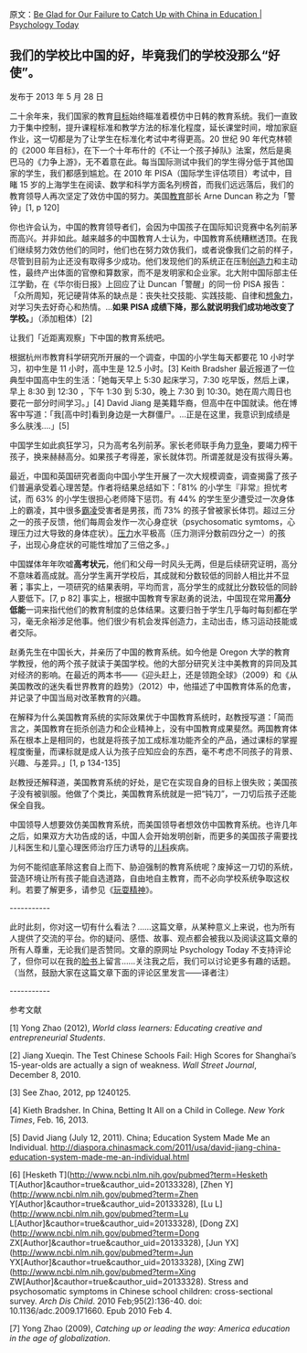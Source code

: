 原文：[Be Glad for Our Failure to Catch Up with China in Education | Psychology Today](https://www.psychologytoday.com/us/blog/freedom-learn/201305/be-glad-our-failure-catch-china-in-education)

## 我们的学校比中国的好，毕竟我们的学校没那么“好使”。

发布于 2013 年 5 月 28 日

二十余年来，我们国家的教育[目标](https://www.psychologytoday.com/us/basics/motivation)始终瞄准着模仿中日韩的教育系统。我们一直致力于集中控制，提升课程标准和教学方法的标准化程度，延长课堂时间，增加家庭作业，这一切都是为了让学生在标准化考试中考得更高。20 世纪 90 年代克林顿的《2000 年目标》，在下一个十年布什的《不让一个孩子掉队》法案，然后是奥巴马的《力争上游》，无不着意在此。每当国际测试中我们的学生得分低于其他国家的学生，我们都感到尴尬。在 2010 年 PISA（国际学生评估项目）考试中，目睹 15 岁的上海学生在阅读、数学和科学方面名列榜首，而我们远远落后，我们的教育领导人再次坚定了效仿中国的努力。美国[教育](https://www.psychologytoday.com/us/basics/Education)部长 Arne Duncan 称之为「警钟」[1, p 120]

你也许会认为，中国的教育领导者们，会因为中国孩子在国际知识竞赛中名列前茅而高兴。并非如此。越来越多的中国教育人士认为，中国教育系统糟糕透顶。在我们继续努力效仿他们的同时，他们也在努力效仿我们，或者说像我们之前的样子，尽管到目前为止还没有取得多少成功。他们发现他们的系统正在压制[创造力](https://www.psychologytoday.com/us/basics/creativity)和主动性，最终产出体面的官僚和算数家，而不是发明家和企业家。北大附中国际部主任江学勤，在《华尔街日报》上回应了让 Duncan「警醒」的同一份 PISA 报告：「众所周知，死记硬背体系的缺点是：丧失社交技能、实践技能、自律和[想象力](https://www.psychologytoday.com/us/basics/imagination)，对学习失去好奇心和热情。…**如果 PISA 成绩下降，那么就说明我们成功地改变了学校。**」（添加粗体）[2] 

让我们「近距离观察」下中国的教育系统吧。

根据杭州市教育科学研究所开展的一个调查，中国的小学生每天都要花 10 小时学习，初中生是 11 小时，高中生是 12.5 小时。[3] Keith Bradsher 最近报道了一位典型中国高中生的生活：「她每天早上 5:30 起床学习，7:30 吃早饭，然后上课，早上 8:30 到 12:30 ，下午 1:30 到 5:30，晚上 7:30 到 10:30。她在周六周日也要花一部分时间学习。」[4] David Jiang 是美籍华裔，但高中在中国就读。他在博客中写道：「我[高中时]看到身边是一大群僵尸。…正是在这里，我意识到成绩是多么肤浅….」[5]

中国学生如此疯狂学习，只为高考名列前茅。家长老师联手角力[竞争](https://www.psychologytoday.com/us/basics/sport-and-competition)，要竭力榨干孩子，换来赫赫高分。如果孩子考得差，家长就体罚。所谓差就是没有拔得头筹。

最近，中国和英国研究者面向中国小学生开展了一次大规模调查，调查揭露了孩子们普遍承受着心理苦楚。作者将结果总结如下：「81% 的小学生『非常』担忧考试，而 63% 的小学生很担心老师降下惩罚。有 44% 的学生至少遭受过一次身体上的霸凌，其中很多[霸凌](https://www.psychologytoday.com/us/basics/bullying)受害者是男孩，而 73% 的孩子曾被家长体罚。超过三分之一的孩子反馈，他们每周会发作一次心身症状（psychosomatic symtoms，心理压力过大导致的身体症状）。[压力](https://www.psychologytoday.com/us/basics/stress)水平极高（压力测评分数前四分之一）的孩子，出现心身症状的可能性增加了三倍之多。」

中国媒体年年吹嘘**高考状元**，他们和父母一时风头无两，但是后续研究证明，高分不意味着高成就。高分学生离开学校后，其成就和分数较低的同龄人相比并不显著；事实上，一项研究的结果表明，平均而言，高分学生的成就比分数较低的同龄人要低下。[7, p 82] 事实上，根据中国教育专家赵勇的说法，中国现在常用**高分低能**一词来指代他们的教育制度的总体结果。这要归咎于学生几乎每时每刻都在学习，毫无余裕涉足他事。他们很少有机会发挥创造力，主动出击，练习运动技能或者交际。

赵勇先生在中国长大，并亲历了中国的教育系统。如今他是 Oregon 大学的教育学教授，他的两个孩子就读于美国学校。他的大部分研究关注中美教育的异同及其对经济的影响。在最近的两本书——《迎头赶上，还是领跑全球》（2009）和《从美国教改的迷失看世界教育的趋势》（2012）中，他描述了中国教育体系的危害，并记录了中国当局对改革教育的兴趣。

在解释为什么美国教育系统的实际效果优于中国教育系统时，赵教授写道：「简而言之，美国教育在扼杀创造力和企业精神上，没有中国教育成果斐然。两国教育体系在根本上是相同的，也就是将孩子加工成标准功能齐全的产品，通过课标的掌握程度衡量，而课标就是成人认为孩子应知应会的东西，毫不考虑不同孩子的背景、兴趣、与差异。」[1, p 134-135]

赵教授还解释道，美国教育系统的好处，是它在实现自身的目标上很失败；美国孩子没有被驯服。他做了个类比，美国教育系统就是一把“钝刀”，一刀切后孩子还能保全自我。

中国领导人想要效仿美国教育系统，而美国领导者想效仿中国教育系统。也许几年之后，如果双方大功告成的话，中国人会开始发明创新，而更多的美国孩子需要找儿科医生和儿童心理医师治疗压力诱导的[儿科](https://www.psychologytoday.com/us/basics/child-development)疾病。

为何不能彻底革除这套自上而下、胁迫强制的教育系统呢？废掉这一刀切的系统，营造环境让所有孩子能自选道路，自由地自主教育，而不必向学校系统争取这权利。若要了解更多，请参见《[玩耍精神](http://www.amazon.com/Free-Learn-Unleashing-Instinct-Self-Reliant/dp/0465084990/ref=tmm_pap_title_0?_encoding=UTF8&qid=&sr=)》。

\-----------

此时此刻，你对这一切有什么看法？……这篇文章，从某种意义上来说，也为所有人提供了交流的平台。你的疑问、感悟、故事、观点都会被我以及阅读这篇文章的所有人尊重，无论我们是否赞同。文章的原网址 Psychology Today 不支持评论了，但你可以在我的[脸书](https://www.facebook.com/peter.gray.3572)上留言……关注我之后，我们可以讨论更多有趣的话题。（当然，鼓励大家在这篇文章下面的评论区里发言——译者注）

\-----------

参考文献

[1] Yong Zhao (2012), *World class learners: Educating creative and entrepreneurial Students*.

[2] Jiang Xueqin. The Test Chinese Schools Fail: High Scores for Shanghai’s 15-year-olds are actually a sign of weakness. *Wall Street Journal*, December 8, 2010.

[3] See Zhao, 2012, pp 1240125.

[4] Kieth Bradsher. In China, Betting It All on a Child in College. *New York Times*, Feb. 16, 2013.

[5] David Jiang (July 12, 2011). China; Education System Made Me an Individual. http://diaspora.chinasmack.com/2011/usa/david-jiang-china-education-system-made-me-an-individual.html

[6] [Hesketh T](http://www.ncbi.nlm.nih.gov/pubmed?term=Hesketh T[Author]&cauthor=true&cauthor_uid=20133328), [Zhen Y](http://www.ncbi.nlm.nih.gov/pubmed?term=Zhen Y[Author]&cauthor=true&cauthor_uid=20133328), [Lu L](http://www.ncbi.nlm.nih.gov/pubmed?term=Lu L[Author]&cauthor=true&cauthor_uid=20133328), [Dong ZX](http://www.ncbi.nlm.nih.gov/pubmed?term=Dong ZX[Author]&cauthor=true&cauthor_uid=20133328), [Jun YX](http://www.ncbi.nlm.nih.gov/pubmed?term=Jun YX[Author]&cauthor=true&cauthor_uid=20133328), [Xing ZW](http://www.ncbi.nlm.nih.gov/pubmed?term=Xing ZW[Author]&cauthor=true&cauthor_uid=20133328). Stress and psychosomatic symptoms in Chinese school children: cross-sectional survey. *Arch Dis Child*. 2010 Feb;95(2):136-40. doi: 10.1136/adc.2009.171660. Epub 2010 Feb 4.

[7] Yong Zhao (2009), *Catching up or leading the way: America education in the age of globalization*.